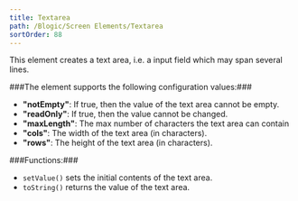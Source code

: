 ```yaml
---
title: Textarea
path: /Blogic/Screen Elements/Textarea
sortOrder: 88
---
```



This element creates a text area, i.e. a input field which may span several lines.




###The element supports the following configuration values:###


 - <b>"notEmpty"</b>: If true, then the value of the text area cannot be empty.
 - <b>"readOnly"</b>: If true, then the value cannot be changed.
 - <b>"maxLength"</b>: The max number of characters the text area can contain
 - <b>"cols"</b>: The width of the text area (in characters).
 - <b>"rows"</b>: The height of the text area (in characters).




###Functions:###


 - `setValue()` sets the initial contents of the text area.
 - `toString()` returns the value of the text area.


